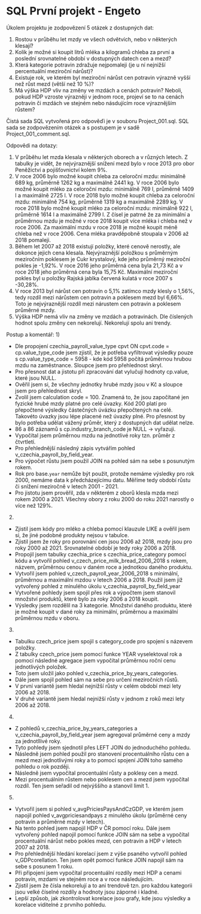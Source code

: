 SQL První projekt - Engeto
===

Úkolem projektu je zodpovězení 5 otázek z dostupných dat:
1) Rostou v průběhu let mzdy ve všech odvětvích, nebo v některých klesají?
2) Kolik je možné si koupit litrů mléka a kilogramů chleba za první a poslední srovnatelné období v dostupných datech cen a mezd?
3) Která kategorie potravin zdražuje nejpomaleji (je u ní nejnižší percentuální meziroční nárůst)?
4) Existuje rok, ve kterém byl meziroční nárůst cen potravin výrazně vyšší než růst mezd (větší než 10 %)?
5) Má výška HDP vliv na změny ve mzdách a cenách potravin? Neboli, pokud HDP vzroste výrazněji v jednom roce, projeví se to na cenách potravin či mzdách ve stejném nebo násdujícím roce výraznějším růstem?

Čistá sada SQL vytvořená pro odpověďi je v souboru Project_001.sql.
SQL sada se zodpovězením otázek a s postupem je v sadě Project_001_comment.sql.

Odpovědi na dotazy:
1) V průběhu let mzda klesala v některých oborech a v různých letech. Z tabulky je vidět, že nejvýraznější snížení mezd bylo v roce 2013
pro obor Peněžictví a pojišťovnictví kolem 9%.
2) V roce 2006 bylo možné koupit chleba za celoroční mzdu: minimálně 689 kg, průměrně 1262 kg a maximálně 2441 kg.
V roce 2006 bylo možné koupit mléko za celoroční mzdu: minimálně 769 l, průměrně 1409 l a maximálně 2725 l.
V roce 2018 bylo možné koupit chleba za celoroční mzdu: minimálně 754 kg, průměrně 1319 kg a maximálně 2289 kg.
V roce 2018 bylo možné koupit mléko za celoroční mzdu: minimálně 922 l, průměrně 1614 l a maximálně 2799 l.
Z čísel je patrné že za minimální a průměrnou mzdu je možné v roce 2018 koupit více mléka i chleba než v roce 2006.
Za maximální mzdu v roce 2018 je možné koupit méně chleba než v roce 2006. Cena mléka pravděpobně stoupala v 2006 až 2018 pomaleji.
3) Během let 2007 až 2018 existují položky, které cenově nerostly, ale dokonce jejich cena klesala.
Nejvýraznější položkou s průměrným meziročním poklesem je Cukr krystalový, kde jeho průměrný meziroční pokles je -1,92%.
V roce 2016 jeho průměrná cena byla 21,73 Kč a v roce 2018 jeho průměrná cena byla 15,75 Kč.
Maximální meziroční pokles byl u položky Rajská jablka červená kulatá v roce 2007 s -30,28%.
4) V roce 2013 byl nárůst cen potravin o 5,1% zatímco mzdy klesly o 1,56%, tedy rozdíl mezi nárůstem cen potravin a poklesem mezd byl 6,66%.
Toto je nejvýraznější rozdíl mezi nárustem cen potravin a poklesem průměrné mzdy.
5) Výška HDP nemá vliv na změny ve mzdách a potravinách. Dle číslených hodnot spolu změny cen nekorelují. Nekorelují spolu ani trendy.

Postup a komentář:
1)
- Dle propojení czechia_payroll_value_type cpvt ON cpvt.code = cp.value_type_code jsem zjistil, že je potřeba vyfiltrovat výsledky pouze s cp.value_type_code = 5958 - kde kód 5958 počítá průměrnou hrubou mzdu na zaměstnance. Sloupce jsem pro přehlednost skryl.
- Pro přesnost dat a jistotu při zpracování dat vylučují hodnoty cp.value, které jsou NULL.
- Ověřil jsem si, že všechny jednotky hrubé mzdy jsou v Kč a sloupce jsem pro přehlednost skryl.
- Zvolil jsem calculation code = 100. Znamená to, že jsou započítané jen fyzické hrubé mzdy platné pro celé úvazky. Kód 200 platí pro přepočtené výsledky částečných úvázku přepočtených na celé. Takovéto úvazky jsou lépe placené než úvazky plné. Pro přesnost by bylo potřeba udělat vážený průměr, který z dostupných dat udělat nelze.
- 86 a 86 záznamů s cp.industry_branch_code je NULL -> vyřazuji.
- Vypočítal jsem průměrnou mzdu na jednotlivé roky tzn. průměr z čtvrtletí.
- Pro přehlednější následný zápis vytvářím pohled v_czechia_payroll_by_field_year.
- Pro výpočet růstu jsem použil JOIN na pohled sám na sebe s posunutým rokem.
- Rok pro base.`year` nemůže být použit, protože nemáme výsledky pro rok 2000, nemáme data k předcházejícímu datu. Měříme tedy období růstu či snížení meziročně v letech 2001 - 2021.
- Pro jistotu jsem prověřil, zda v některém z oborů klesla mzda mezi rokem 2000 a 2021. Všechny obory z roku 2000 do roku 2021 narostly o více než 129%.
2)
- Zjistil jsem kódy pro mléko a chleba pomocí klauzule LIKE a ověřil jsem si, že jiné podobné produkty nejsou v tabulce.
- Zjistil jsem že roky pro porovnání cen jsou 2006 až 2018, mzdy jsou pro roky 2000 až 2021. Srovnatelné období je tedy roky 2006 a 2018.
- Propojil jsem tabulky czechia_price s czechia_price_category pomocí kódu a vytvořil pohled v_czech_price_milk_bread_2006_2018 s rokem, názvem, průměrnou cenou v daném roce a jednotkou daného produktu.
- Vytvořil jsem pohled v_czech_payroll_year_2006_2018 s minimální, průměrnou a maximální mzdou v letech 2006 a 2018. Použil jsem již vytvořený pohled z minulého úkolu v_czechia_payroll_by_field_year
- Vytvořené pohledy jsem spojil přes rok a výpočtem jsem stanovil množství produktů, které bylo za roky 2006 a 2018 koupit.
- Výsledky jsem rozdělil na 3 kategorie. Množství daného produktu, které je možné koupit v dané roky za minimální, průměrnou a maximální průměrnou mzdu v oboru.
3)
- Tabulku czech_price jsem spojil s category_code pro spojení s názevem položky.
- Z tabulky czech_price jsem pomocí funkce YEAR vyselektoval rok a pomocí následné agregace jsem vypočítal průměrnou roční cenu jednotlivých položek.
- Toto jsem uložil jako pohled v_czechia_price_by_years_categories.
- Dále jsem spojil pohled sám na sebe pro určení meziročních růstů.
- V první variantě jsem hledal nejnižší růsty v celém období mezi lety 2006 až 2018.
- V druhé variantě jsem hledal nejnižší růsty v jednom z roků mezi lety 2006 až 2018.
4)
- Z pohledů v_czechia_price_by_years_categories a v_czechia_payroll_by_field_year jsem agregoval průměrné ceny a mzdy za jednotllivé roky.
- Tyto pohledy jsem sjednotil přes LEFT JOIN do jednoduchého pohledu.
- Následně jsem pohled použil pro stanovení procentuálního růstu cen a mezd mezi jednotlivými roky a to pomocí spojení JOIN toho samého pohledu o rok později.
- Následně jsem vypočítal procentuální růsty a poklesy cen a mezd.
- Mezi procentuálním růstem nebo poklesem cen a mezd jsem vypočítal rozdíl. Ten jsem seřadil od nejvýššího a stanovil limit 1.
5)
- Vytvořil jsem si pohled v_avgPriciesPaysAndCzGDP, ve kterém jsem napojil pohled v_avgpriciesandpays z minulého úkolu (průměrné ceny potravin a průměrné mzdy v letech).
- Na tento pohled jsem napojil HDP v ČR pomocí roku. Dále jsem vytvořený pohled napojil pomocí funkce JOIN sám na sebe a vypočítal procentuální nárůst nebo pokles mezd, cen potravin a HDP v letech 2007 až 2018.
- Pro přehlednější hledání korelací jsem z výše psaného vytvořil pohled v_GDPcorellation. Ten jsem opět pomocí funkce JOIN napojil sám na sebe s posunem 1 roku.
- Při připojení jsem vypočítal procentuální rozdíly mezi HDP a cenami potravin, mzdami ve stejném roce a v roce následujícím.
- Zjistil jsem že čísla nekorelují a to ani trendově tzn. pro každou kategorii jsou velké číselné rozdíly a hodnoty jsou záporné i kladné.
- Lepší způsob, jak zkontrolovat korelace jsou grafy, kde jsou výsledky a korelace viditelné z prvního pohledu.
